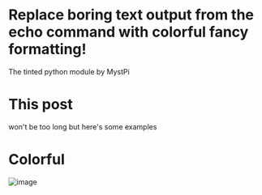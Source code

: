 # Replace boring text output from the echo command with colorful fancy formatting!
The tinted python module by MystPi
# This post
won't be too long but here's some examples
# Colorful
![image](https://user-images.githubusercontent.com/92550746/141387516-0f7ec6b0-c999-4edb-aaf6-977ecde880d4.png)
